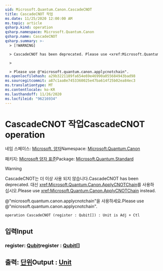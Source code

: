 ```yaml
---
uid: Microsoft.Quantum.Canon.CascadeCNOT
title: CascadeCNOT 작업
ms.date: 11/25/2020 12:00:00 AM
ms.topic: article
qsharp.kind: operation
qsharp.namespace: Microsoft.Quantum.Canon
qsharp.name: CascadeCNOT
qsharp.summary: >-
  > [!WARNING]

  > CascadeCNOT has been deprecated. Please use <xref:Microsoft.Quantum.Canon.ApplyCNOTChain> instead.

  >

  > Please use @"microsoft.quantum.canon.applycnotchain".
ms.openlocfilehash: a29b3221189fa654e69e46990a055684943bad98
ms.sourcegitcommit: a87c1aa8e7453360025e47ba614f25b02ea84ec3
ms.translationtype: MT
ms.contentlocale: ko-KR
ms.lasthandoff: 11/26/2020
ms.locfileid: "96216934"
---
```

# <a name="cascadecnot-operation"></a><span data-ttu-id="e0a0f-102">CascadeCNOT 작업</span><span class="sxs-lookup"><span data-stu-id="e0a0f-102">CascadeCNOT operation</span></span>

<span data-ttu-id="e0a0f-103">네임 스페이스: [Microsoft. 양자](xref:Microsoft.Quantum.Canon)</span><span class="sxs-lookup"><span data-stu-id="e0a0f-103">Namespace: [Microsoft.Quantum.Canon](xref:Microsoft.Quantum.Canon)</span></span>

<span data-ttu-id="e0a0f-104">패키지: [Microsoft 양자 표준](https://nuget.org/packages/Microsoft.Quantum.Standard)</span><span class="sxs-lookup"><span data-stu-id="e0a0f-104">Package: [Microsoft.Quantum.Standard](https://nuget.org/packages/Microsoft.Quantum.Standard)</span></span>


> [!WARNING]
> <span data-ttu-id="e0a0f-105">CascadeCNOT는 더 이상 사용 되지 않습니다.</span><span class="sxs-lookup"><span data-stu-id="e0a0f-105">CascadeCNOT has been deprecated.</span></span> <span data-ttu-id="e0a0f-106">대신 <xref:Microsoft.Quantum.Canon.ApplyCNOTChain>를 사용하십시오.</span><span class="sxs-lookup"><span data-stu-id="e0a0f-106">Please use <xref:Microsoft.Quantum.Canon.ApplyCNOTChain> instead.</span></span>
>
> <span data-ttu-id="e0a0f-107">@"microsoft.quantum.canon.applycnotchain"을 사용하세요.</span><span class="sxs-lookup"><span data-stu-id="e0a0f-107">Please use @"microsoft.quantum.canon.applycnotchain".</span></span>



```qsharp
operation CascadeCNOT (register : Qubit[]) : Unit is Adj + Ctl
```


## <a name="input"></a><span data-ttu-id="e0a0f-108">입력</span><span class="sxs-lookup"><span data-stu-id="e0a0f-108">Input</span></span>

### <a name="register--qubit"></a><span data-ttu-id="e0a0f-109">register: [Qubit](xref:microsoft.quantum.lang-ref.qubit)</span><span class="sxs-lookup"><span data-stu-id="e0a0f-109">register : [Qubit](xref:microsoft.quantum.lang-ref.qubit)[]</span></span>





## <a name="output--unit"></a><span data-ttu-id="e0a0f-110">출력: [단위](xref:microsoft.quantum.lang-ref.unit)</span><span class="sxs-lookup"><span data-stu-id="e0a0f-110">Output : [Unit](xref:microsoft.quantum.lang-ref.unit)</span></span>

